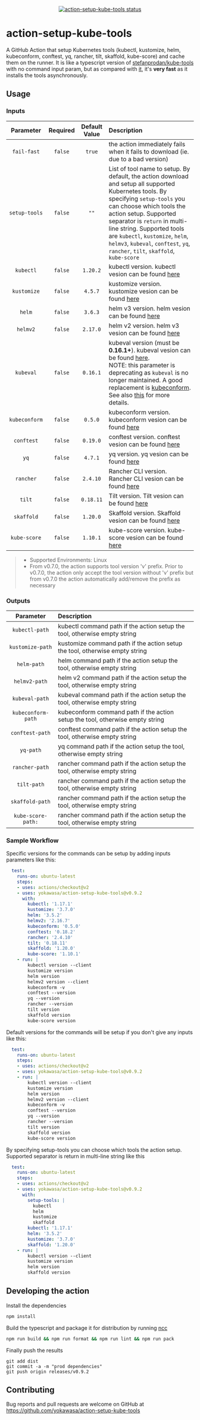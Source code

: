<p align="center">
  <a href="https://github.com/yokawasa/action-setup-kube-tools/actions"><img alt="action-setup-kube-tools status" src="https://github.com/yokawasa/action-setup-kube-tools/workflows/build-test/badge.svg"></a>
</p>

# action-setup-kube-tools
A GitHub Action that setup Kubernetes tools (kubectl, kustomize, helm, kubeconform, conftest, yq, rancher, tilt, skaffold, kube-score) and cache them on the runner. It is like a typescript version of [stefanprodan/kube-tools](https://github.com/stefanprodan/kube-tools) with no command input param, but as compared with [it](https://github.com/stefanprodan/kube-tools), it's **very fast** as it installs the tools asynchronously.

## Usage

### Inputs

|Parameter|Required|Default Value|Description|
|:--:|:--:|:--:|:--|
|`fail-fast`|`false`|`true`| the action immediately fails when it fails to download (ie. due to a bad version) |
|`setup-tools`|`false`|`""`|List of tool name to setup. By default, the action download and setup all supported Kubernetes tools. By specifying `setup-tools` you can choose which tools the action setup. Supported separator is `return` in multi-line string. Supported tools are `kubectl`, `kustomize`, `helm`, `helmv3`,  `kubeval`, `conftest`, `yq`, `rancher`, `tilt`, `skaffold`, `kube-score`|
|`kubectl`|`false`|`1.20.2`| kubectl version. kubectl vesion can be found [here](https://github.com/kubernetes/kubernetes/releases)|
|`kustomize`|`false`|`4.5.7`| kustomize version. kustomize vesion can be found [here](https://github.com/kubernetes-sigs/kustomize/releases)|
|`helm`|`false`|`3.6.3`| helm v3 version. helm vesion can be found [here](https://github.com/helm/helm/releases)|
|`helmv2`|`false`|`2.17.0`| helm v2 version. helm v3 vesion can be found [here](https://github.com/helm/helm/releases)|
|`kubeval`|`false`|`0.16.1`| kubeval version (must be **0.16.1+**). kubeval vesion can be found [here](https://github.com/instrumenta/kubeval/releases).<br> NOTE: this parameter is deprecating as `kubeval` is no longer maintained. A good replacement is [kubeconform](https://github.com/yannh/kubeconform). See also [this](https://github.com/instrumenta/kubeval) for more details.|
|`kubeconform`|`false`|`0.5.0`| kubeconform version. kubeconform vesion can be found [here](https://github.com/yannh/kubeconform/releases)|
|`conftest`|`false`|`0.19.0`| conftest version. conftest vesion can be found [here](https://github.com/open-policy-agent/conftest/releases)|
|`yq`|`false`|`4.7.1`| yq version. yq vesion can be found [here](https://github.com/mikefarah/yq/releases/)|
|`rancher`|`false`|`2.4.10`| Rancher CLI version. Rancher CLI vesion can be found [here](https://github.com/rancher/cli/releases)|
|`tilt`|`false`|`0.18.11`| Tilt version. Tilt vesion can be found [here](https://github.com/tilt-dev/tilt/releases)|
|`skaffold`|`false`|`1.20.0`| Skaffold version. Skaffold vesion can be found [here](https://github.com/GoogleContainerTools/skaffold/releases)|
|`kube-score`|`false`|`1.10.1`| kube-score version. kube-score vesion can be found [here](https://github.com/zegl/kube-score/releases)|

> - Supported Environments: Linux
> - From v0.7.0, the action supports tool version 'v' prefix. Prior to v0.7.0, the action only accept the tool version without 'v' prefix but from v0.7.0 the action automatically add/remove the prefix as necessary
> 
### Outputs
|Parameter|Description|
|:--:|:--|
|`kubectl-path`| kubectl command path if the action setup the tool, otherwise empty string |
|`kustomize-path`| kustomize command path if the action setup the tool, otherwise empty string |
|`helm-path`| helm command path if the action setup the tool, otherwise empty string |
|`helmv2-path`| helm v2 command path if the action setup the tool, otherwise empty string |
|`kubeval-path`| kubeval command path if the action setup the tool, otherwise empty string |
|`kubeconform-path`| kubeconform command path if the action setup the tool, otherwise empty string |
|`conftest-path`| conftest command path if the action setup the tool, otherwise empty string |
|`yq-path`| yq command path if the action setup the tool, otherwise empty string |
|`rancher-path`| rancher command path if the action setup the tool, otherwise empty string |
|`tilt-path`| rancher command path if the action setup the tool, otherwise empty string |
|`skaffold-path`| rancher command path if the action setup the tool, otherwise empty string |
|`kube-score-path:`| rancher command path if the action setup the tool, otherwise empty string |

### Sample Workflow

Specific versions for the commands can be setup by adding inputs parameters like this:

```yaml
  test: 
    runs-on: ubuntu-latest
    steps:
    - uses: actions/checkout@v2
    - uses: yokawasa/action-setup-kube-tools@v0.9.2
      with:
        kubectl: '1.17.1'
        kustomize: '3.7.0'
        helm: '3.5.2'
        helmv2: '2.16.7'
        kubeconform: '0.5.0'
        conftest: '0.18.2'
        rancher: '2.4.10'
        tilt: '0.18.11'
        skaffold: '1.20.0'
        kube-score: '1.10.1'
    - run: |
        kubectl version --client
        kustomize version
        helm version
        helmv2 version --client
        kubeconform -v
        conftest --version
        yq --version
        rancher --version
        tilt version
        skaffold version
        kube-score version
```

Default versions for the commands will be setup if you don't give any inputs like this:

```yaml
  test: 
    runs-on: ubuntu-latest
    steps:
    - uses: actions/checkout@v2
    - uses: yokawasa/action-setup-kube-tools@v0.9.2
    - run: |
        kubectl version --client
        kustomize version
        helm version
        helmv2 version --client
        kubeconform -v
        conftest --version
        yq --version
        rancher --version
        tilt version
        skaffold version
        kube-score version
```

By specifying setup-tools you can choose which tools the action setup. Supported separator is return in multi-line string like this

```yaml
  test: 
    runs-on: ubuntu-latest
    steps:
    - uses: actions/checkout@v2
    - uses: yokawasa/action-setup-kube-tools@v0.9.2
      with:
        setup-tools: |
          kubectl
          helm
          kustomize
          skaffold
        kubectl: '1.17.1'
        helm: '3.5.2'
        kustomize: '3.7.0'
        skaffold: '1.20.0'
    - run: |
        kubectl version --client
        kustomize version
        helm version
        skaffold version
```


## Developing the action

Install the dependencies  
```bash
npm install
```

Build the typescript and package it for distribution by running [ncc](https://github.com/zeit/ncc)
```bash
npm run build && npm run format && npm run lint && npm run pack
```

Finally push the results
```
git add dist
git commit -a -m "prod dependencies"
git push origin releases/v0.9.2
```

## Contributing
Bug reports and pull requests are welcome on GitHub at https://github.com/yokawasa/action-setup-kube-tools
